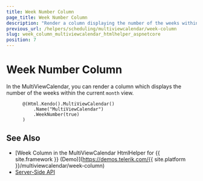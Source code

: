 ```yaml
---
title: Week Number Column
page_title: Week Number Column
description: "Render a column displaying the number of the weeks within the current month view when working with the Telerik UI MultiViewCalendar."
previous_url: /helpers/scheduling/multiviewcalendar/week-column
slug: week_column_multiviewcalendar_htmlhelper_aspnetcore
position: 7
---
```


# Week Number Column

In the MultiViewCalendar, you can render a column which displays the number of the weeks within the current `month` view.

```Razor
      @(Html.Kendo().MultiViewCalendar()
          .Name("MultiViewCalendar")
          .WeekNumber(true)
      )
```

## See Also

* [Week Column in the MultiViewCalendar HtmlHelper for {{ site.framework }} (Demo)](https://demos.telerik.com/{{ site.platform }}/multiviewcalendar/week-column)
* [Server-Side API](/api/multiviewcalendar)
